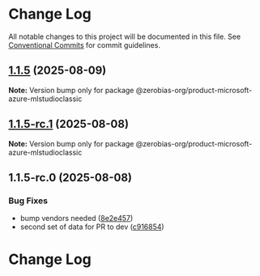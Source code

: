 # Change Log

All notable changes to this project will be documented in this file.
See [Conventional Commits](https://conventionalcommits.org) for commit guidelines.

## [1.1.5](https://github.com/zerobias-org/product/compare/@zerobias-org/product-microsoft-azure-mlstudioclassic@1.1.5-rc.1...@zerobias-org/product-microsoft-azure-mlstudioclassic@1.1.5) (2025-08-09)

**Note:** Version bump only for package @zerobias-org/product-microsoft-azure-mlstudioclassic





## [1.1.5-rc.1](https://github.com/zerobias-org/product/compare/@zerobias-org/product-microsoft-azure-mlstudioclassic@1.1.5-rc.0...@zerobias-org/product-microsoft-azure-mlstudioclassic@1.1.5-rc.1) (2025-08-08)

**Note:** Version bump only for package @zerobias-org/product-microsoft-azure-mlstudioclassic





## 1.1.5-rc.0 (2025-08-08)


### Bug Fixes

* bump vendors needed ([8e2e457](https://github.com/zerobias-org/product/commit/8e2e457e0b5d7141a05e8f2c178bc2854f2b7178))
* second set of data for PR to dev ([c916854](https://github.com/zerobias-org/product/commit/c916854bcf229b1c2042ffdea18472d66a061aaf))





# Change Log
